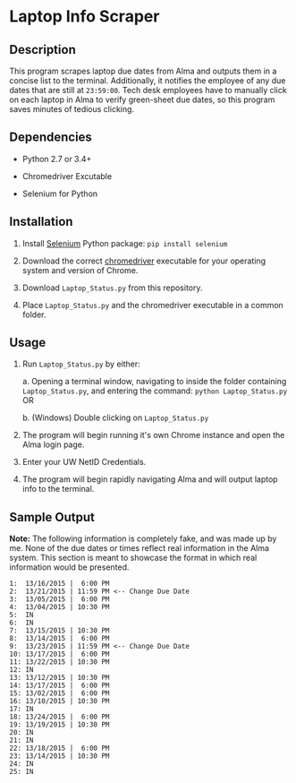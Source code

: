 # Laptop Info Scraper

## Description

This program scrapes laptop due dates from Alma and outputs them in a concise list to the terminal. Additionally, it notifies the employee of any due dates that are still at `23:59:00`. Tech desk employees have to manually click on each laptop in Alma to verify green-sheet due dates, so this program saves minutes of tedious clicking. 

## Dependencies

* Python 2.7 or 3.4+

* Chromedriver Excutable

* Selenium for Python

## Installation

1. Install [Selenium](https://pypi.org/project/selenium/) Python package: `pip install selenium`

2. Download the correct [chromedriver](https://chromedriver.chromium.org/downloads) executable for your operating system and version of Chrome.

3. Download `Laptop_Status.py` from this repository.

4. Place `Laptop_Status.py` and the chromedriver executable in a common folder.

## Usage

1. Run `Laptop_Status.py` by either:

    a. Opening a terminal window, navigating to inside the folder containing `Laptop_Status.py`, and entering the command: `python Laptop_Status.py` OR

    b. (Windows) Double clicking on `Laptop_Status.py`

2. The program will begin running it's own Chrome instance and open the Alma login page.

3. Enter your UW NetID Credentials.

4. The program will begin rapidly navigating Alma and will output laptop info to the terminal.

## Sample Output

**Note:** The following information is completely fake, and was made up by me. None of the due dates or times reflect real information in the Alma system. This section is meant to showcase the format in which real information would be presented.

```
1:  13/16/2015 |  6:00 PM
2:  13/21/2015 | 11:59 PM <-- Change Due Date
3:  13/05/2015 |  6:00 PM
4:  13/04/2015 | 10:30 PM
5:  IN
6:  IN
7:  13/15/2015 | 10:30 PM
8:  13/14/2015 |  6:00 PM
9:  13/23/2015 | 11:59 PM <-- Change Due Date
10: 13/17/2015 |  6:00 PM
11: 13/22/2015 | 10:30 PM
12: IN
13: 13/12/2015 | 10:30 PM
14: 13/17/2015 |  6:00 PM
15: 13/02/2015 |  6:00 PM
16: 13/10/2015 | 10:30 PM
17: IN
18: 13/24/2015 |  6:00 PM
19: 13/19/2015 | 10:30 PM
20: IN
21: IN
22: 13/18/2015 |  6:00 PM
23: 13/14/2015 | 10:30 PM
24: IN
25: IN
```